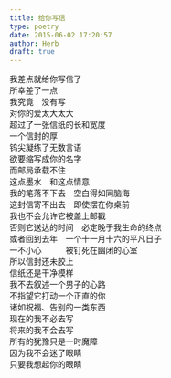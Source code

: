 ```yaml
---  
title: 给你写信  
type: poetry  
date: 2015-06-02 17:20:57  
author: Herb  
draft: true
---  
```

我差点就给你写信了  
所幸差了一点  
我究竟　没有写    
对你的爱太大太大  
超过了一张信纸的长和宽度  
一个信封的厚  
钨尖凝练了无数言语  
欲要缩写成你的名字  
而邮局承载不住  
这点墨水　和这点情意    
我的笔落不下去　空白得如同脑海  
这封信寄不出去　即使摆在你桌前  
我也不会允许它被盖上邮戳  
否则它送达的时间　必定晚于我生命的终点  
或者回到去年　一个十一月十六的平凡日子  
一不小心　　　被钉死在幽闭的心室    
所以信封还未胶上  
信纸还是干净模样  
我不去叙述一个男子的心路  
不指望它打动一个正直的你    
诸如祝福、告别的一类东西  
现在的我不必去写  
将来的我不会去写  
所有的犹豫只是一时魔障    
因为我不会迷了眼睛  
只要我想起你的眼睛